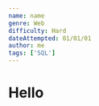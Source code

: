 ```yaml
---
name: name
genre: Web
difficulty: Hard
dateAttempted: 01/01/01
author: me
tags: ['SQL']
---
```


# Hello